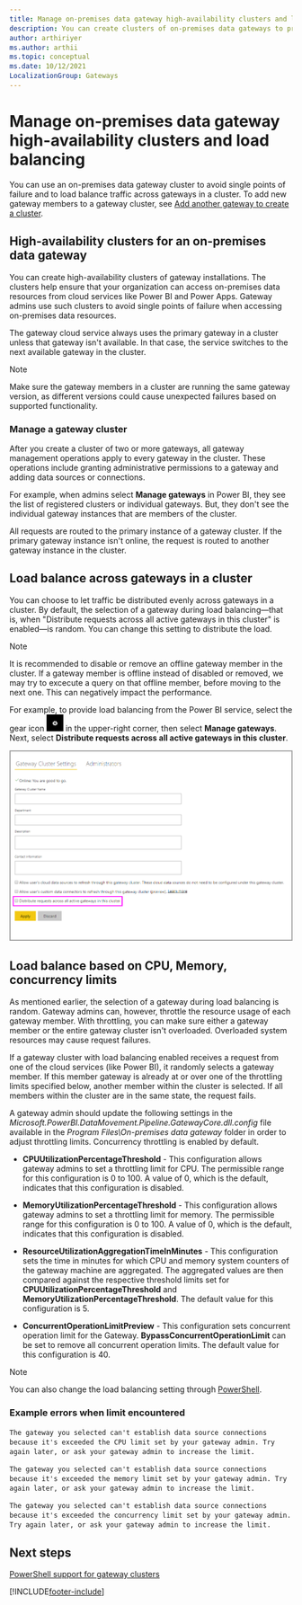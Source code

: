 ```yaml
---
title: Manage on-premises data gateway high-availability clusters and load balancing
description: You can create clusters of on-premises data gateways to provide high availability for your enterprise. In addition, you can configure your clusters to provide load balancing over multiple computers.
author: arthiriyer
ms.author: arthii
ms.topic: conceptual
ms.date: 10/12/2021
LocalizationGroup: Gateways 
---
```


# Manage on-premises data gateway high-availability clusters and load balancing

You can use an on-premises data gateway cluster to avoid single points of failure and to load balance traffic across gateways in a cluster. To add new gateway members to a gateway cluster, see [Add another gateway to create a cluster](service-gateway-install.md#add-another-gateway-to-create-a-cluster).

## High-availability clusters for an on-premises data gateway

You can create high-availability clusters of gateway installations. The clusters help ensure that your organization can access on-premises data resources from cloud services like Power BI and Power Apps. Gateway admins use such clusters to avoid single points of failure when accessing on-premises data resources.

The gateway cloud service always uses the primary gateway in a cluster unless that gateway isn't available. In that case, the service switches to the next available gateway in the cluster.

>[!Note]
> Make sure the gateway members in a cluster are running the same gateway version, as different versions could cause unexpected failures based on supported functionality.

### Manage a gateway cluster

After you create a cluster of two or more gateways, all gateway management operations apply to every gateway in the cluster. These operations include granting administrative permissions to a gateway and adding data sources or connections.

For example, when admins select **Manage gateways** in Power BI, they see the list of registered clusters or individual gateways. But, they don't see the individual gateway instances that are members of the cluster.

All requests are routed to the primary instance of a gateway cluster. If the primary gateway instance isn't online, the request is routed to another gateway instance in the cluster.

## Load balance across gateways in a cluster

You can choose to let traffic be distributed evenly across gateways in a cluster. By default, the selection of a gateway during load balancing&mdash;that is, when "Distribute requests across all active gateways in this cluster" is enabled&mdash;is random. You can change this setting to distribute the load.

> [!NOTE]
> It is recommended to disable or remove an offline gateway member in the cluster. If a gateway member is offline instead of disabled or removed, we may try to excecute a query on that offline member, before moving to the next one. This can negatively impact the performance.

For example, to provide load balancing from the Power BI service, select the gear icon ![A gear icon.](media/service-gateway-manage/icon-gear.png) in the upper-right corner, then select **Manage gateways**. Next, select **Distribute requests across all active gateways in this cluster**.

![Gateway cluster settings.](media/service-gateway-high-availability-clusters/gateway-onprem-loadbalance.png)

## Load balance based on CPU, Memory, concurrency limits

As mentioned earlier, the selection of a gateway during load balancing is random. Gateway admins can, however, throttle the resource usage of each gateway member. With throttling, you can make sure either a gateway member or the entire gateway cluster isn't overloaded. Overloaded system resources may cause request failures. 

If a gateway cluster with load balancing enabled receives a request from one of the cloud services (like Power BI), it randomly selects a gateway member. If this member gateway is already at or over one of the throttling limits specified below, another member within the cluster is selected. If all members within the cluster are in the same state, the request fails.

A gateway admin should update the following settings in  the _Microsoft.PowerBI.DataMovement.Pipeline.GatewayCore.dll.config_ file available in the _Program Files\On-premises data gateway_ folder in order to adjust throttling limits. Concurrency throttling is enabled by default.

- **CPUUtilizationPercentageThreshold** - This configuration allows gateway admins to set a throttling limit for CPU. The permissible range for this configuration is 0 to 100. A value of 0, which is the default, indicates that this configuration is disabled.

- **MemoryUtilizationPercentageThreshold** - This configuration allows gateway admins to set a throttling limit for memory. The permissible range for this configuration is 0 to 100. A value of 0, which is the default, indicates that this configuration is disabled.

- **ResourceUtilizationAggregationTimeInMinutes** - This configuration sets the time in minutes for which CPU and memory system counters of the gateway machine are aggregated. The aggregated values are then compared against the respective threshold limits set for **CPUUtilizationPercentageThreshold** and **MemoryUtilizationPercentageThreshold**. The default value for this configuration is 5.

- **ConcurrentOperationLimitPreview** - This configuration sets concurrent operation limit for the Gateway. **BypassConcurrentOperationLimit** can be set to remove all concurrent operation limits. The default value for this configuration is 40.

> [!NOTE]
> You can also change the load balancing setting through [PowerShell](/powershell/module/datagateway/set-datagatewaycluster).

### Example errors when limit encountered

```The gateway you selected can't establish data source connections because it's exceeded the CPU limit set by your gateway admin. Try again later, or ask your gateway admin to increase the limit.```

```The gateway you selected can't establish data source connections because it's exceeded the memory limit set by your gateway admin. Try again later, or ask your gateway admin to increase the limit.```

```The gateway you selected can't establish data source connections because it's exceeded the concurrency limit set by your gateway admin. Try again later, or ask your gateway admin to increase the limit.```

## Next steps

[PowerShell support for gateway clusters](service-gateway-powershell-support.md)

[!INCLUDE[footer-include](../includes/footer-banner.md)]
